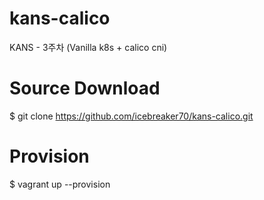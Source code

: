# kans-calico
KANS - 3주차 (Vanilla k8s + calico cni)

# Source Download
$ git clone https://github.com/icebreaker70/kans-calico.git

# Provision
$ vagrant up --provision
